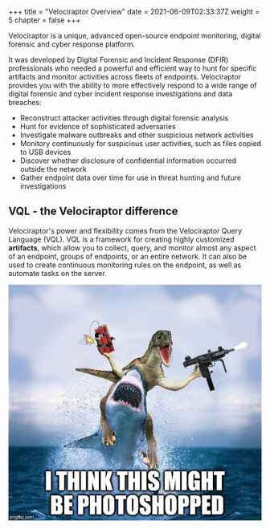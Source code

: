 +++
title = "Velociraptor Overview"
date = 2021-06-09T02:33:37Z
weight = 5
chapter = false
+++

Velociraptor is a unique, advanced open-source endpoint monitoring,
digital forensic and cyber response platform.

It was developed by Digital Forensic and Incident Response (DFIR) professionals who needed a
powerful and efficient way to hunt for specific artifacts and monitor activities across
fleets of endpoints. Velociraptor provides you with the ability to more effectively respond to a wide range of digital
forensic and cyber incident response investigations and data breaches:

* Reconstruct attacker activities through digital forensic analysis
* Hunt for evidence of sophisticated adversaries
* Investigate malware outbreaks and other suspicious network activities
* Monitory continuously for suspicious user activities, such as files
  copied to USB devices
* Discover whether disclosure of confidential information occurred outside the network
* Gather endpoint data over time for use in threat hunting and
  future investigations


## VQL - the Velociraptor difference

Velociraptor's power and flexibility comes from the Velociraptor Query Language (VQL). VQL is a framework for creating highly customized **artifacts**, which allow you to collect, query, and monitor almost any aspect of an endpoint, groups of endpoints, or an entire network. It can also be used to create continuous monitoring
rules on the endpoint, as well as automate tasks on the server.

![Rocket Velociraptor](media/image4.png)
